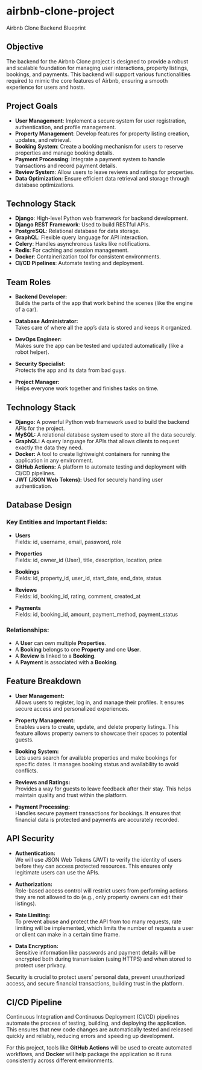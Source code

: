 # airbnb-clone-project
Airbnb Clone Backend Blueprint


##  Objective
The backend for the Airbnb Clone project is designed to provide a robust and scalable foundation for managing user interactions, property listings, bookings, and payments. This backend will support various functionalities required to mimic the core features of Airbnb, ensuring a smooth experience for users and hosts.

##  Project Goals
- **User Management**: Implement a secure system for user registration, authentication, and profile management.
- **Property Management**: Develop features for property listing creation, updates, and retrieval.
- **Booking System**: Create a booking mechanism for users to reserve properties and manage booking details.
- **Payment Processing**: Integrate a payment system to handle transactions and record payment details.
- **Review System**: Allow users to leave reviews and ratings for properties.
- **Data Optimization**: Ensure efficient data retrieval and storage through database optimizations.

##  Technology Stack
- **Django**: High-level Python web framework for backend development.
- **Django REST Framework**: Used to build RESTful APIs.
- **PostgreSQL**: Relational database for data storage.
- **GraphQL**: Flexible query language for API interaction.
- **Celery**: Handles asynchronous tasks like notifications.
- **Redis**: For caching and session management.
- **Docker**: Containerization tool for consistent environments.
- **CI/CD Pipelines**: Automate testing and deployment.

## Team Roles

- **Backend Developer:**  
  Builds the parts of the app that work behind the scenes (like the engine of a car).

- **Database Administrator:**  
  Takes care of where all the app’s data is stored and keeps it organized.

- **DevOps Engineer:**  
  Makes sure the app can be tested and updated automatically (like a robot helper).

- **Security Specialist:**  
  Protects the app and its data from bad guys.

- **Project Manager:**  
  Helps everyone work together and finishes tasks on time.

## Technology Stack

- **Django:** A powerful Python web framework used to build the backend APIs for the project.
- **MySQL:** A relational database system used to store all the data securely.
- **GraphQL:** A query language for APIs that allows clients to request exactly the data they need.
- **Docker:** A tool to create lightweight containers for running the application in any environment.
- **GitHub Actions:** A platform to automate testing and deployment with CI/CD pipelines.
- **JWT (JSON Web Tokens):** Used for securely handling user authentication.

## Database Design

### Key Entities and Important Fields:

- **Users**  
  Fields: id, username, email, password, role

- **Properties**  
  Fields: id, owner_id (User), title, description, location, price

- **Bookings**  
  Fields: id, property_id, user_id, start_date, end_date, status

- **Reviews**  
  Fields: id, booking_id, rating, comment, created_at

- **Payments**  
  Fields: id, booking_id, amount, payment_method, payment_status

### Relationships:

- A **User** can own multiple **Properties**.  
- A **Booking** belongs to one **Property** and one **User**.  
- A **Review** is linked to a **Booking**.  
- A **Payment** is associated with a **Booking**.

## Feature Breakdown

- **User Management:**  
  Allows users to register, log in, and manage their profiles. It ensures secure access and personalized experiences.

- **Property Management:**  
  Enables users to create, update, and delete property listings. This feature allows property owners to showcase their spaces to potential guests.

- **Booking System:**  
  Lets users search for available properties and make bookings for specific dates. It manages booking status and availability to avoid conflicts.

- **Reviews and Ratings:**  
  Provides a way for guests to leave feedback after their stay. This helps maintain quality and trust within the platform.

- **Payment Processing:**  
  Handles secure payment transactions for bookings. It ensures that financial data is protected and payments are accurately recorded.

## API Security

- **Authentication:**  
  We will use JSON Web Tokens (JWT) to verify the identity of users before they can access protected resources. This ensures only legitimate users can use the APIs.

- **Authorization:**  
  Role-based access control will restrict users from performing actions they are not allowed to do (e.g., only property owners can edit their listings).

- **Rate Limiting:**  
  To prevent abuse and protect the API from too many requests, rate limiting will be implemented, which limits the number of requests a user or client can make in a certain time frame.

- **Data Encryption:**  
  Sensitive information like passwords and payment details will be encrypted both during transmission (using HTTPS) and when stored to protect user privacy.

Security is crucial to protect users’ personal data, prevent unauthorized access, and secure financial transactions, building trust in the platform.

## CI/CD Pipeline

Continuous Integration and Continuous Deployment (CI/CD) pipelines automate the process of testing, building, and deploying the application. This ensures that new code changes are automatically tested and released quickly and reliably, reducing errors and speeding up development.

For this project, tools like **GitHub Actions** will be used to create automated workflows, and **Docker** will help package the application so it runs consistently across different environments.
